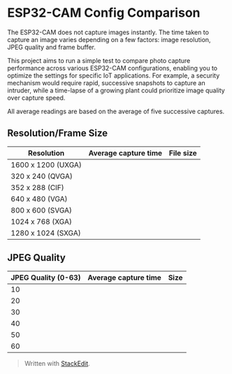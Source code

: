# ESP32-CAM Config Comparison
The ESP32-CAM does not capture images instantly. The time taken to capture an image varies depending on a few factors: image resolution, JPEG quality and frame buffer.

This project aims to run a simple test to compare photo capture performance across various ESP32-CAM configurations, enabling you to optimize the settings for specific IoT applications. For example, a security mechanism would require rapid, successive snapshots to capture an intruder, while a time-lapse of a growing plant could prioritize image quality over capture speed.

All average readings are based on the average of five successive captures.
## Resolution/Frame Size
|Resolution|Average capture time|File size|
|----------|--------------------|---------|
|1600 x 1200 (UXGA)|||
|320 x 240 (QVGA)|||
|352 x 288 (CIF)|||
|640 x 480 (VGA)|||
|800 x 600 (SVGA)|||
|1024 x 768 (XGA)|||
|1280 x 1024 (SXGA)|||

## JPEG Quality
|JPEG Quality (0-63)|Average capture time|Size|
|-------------------|--------------------|----|
|10|||
|20|||
|30|||
|40|||
|50|||
|60|||


> Written with [StackEdit](https://stackedit.io/).
